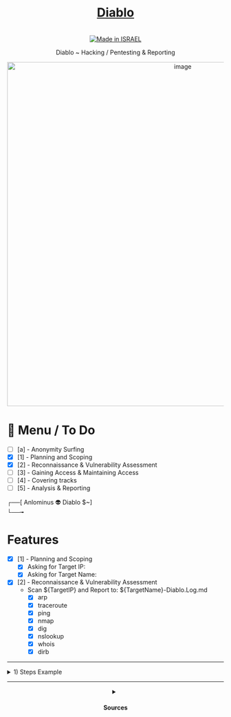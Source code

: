 <div align="center">

# [Diablo](https://github.com/Anlominus/Diablo)
  
  <a href=""><br><img title="Made in ISRAEL" src="https://img.shields.io/badge/MADE%20IN-ISRAEL-blue?style=for-the-badge"></a>

Diablo ~ Hacking / Pentesting & Reporting
  
<img width="801" alt="image" src="https://user-images.githubusercontent.com/51442719/170010336-39176f7e-b5dc-4f31-81ca-4b4144e6938c.png">

</div>

# 📜 Menu / To Do

- [ ] [a] - Anonymity Surfing
- [x] [1] - Planning and Scoping
- [x] [2] - Reconnaissance & Vulnerability Assessment
- [ ] [3] - Gaining Access & Maintaining Access
- [ ] [4] - Covering tracks
- [ ] [5] - Analysis & Reporting

┌──[ Anlominus 👽 Diablo $~]  
└──╼  

# Features
- [x] [1] - Planning and Scoping
  - [x] Asking for Target IP:
  - [x] Asking for Target Name:

- [x] [2] - Reconnaissance & Vulnerability Assessment
  - Scan ${TargetIP} and Report to: ${TargetName}-Diablo.Log.md
    - [x] arp
    - [x] traceroute
    - [x] ping
    - [x] nmap
    - [x] dig
    - [x] nslookup
    - [x] whois
    - [x] dirb

---

<details>
  <summary>
  1) Steps Example
  </summary>

# Reconnaissance
- The observation stage:
  - attackers typically assess the situation from the outside-in, in order to identify both targets and tactics for the attack.

# Intrusion
- Based on what the attackers discovered in the reconnaissance phase, they’re able to get into your systems:
  - often leveraging malware or security vulnerabilities.

# Exploitation
- The act of exploiting vulnerabilities, and delivering malicious code onto the system, in order to get a better foothold.

# Privilege Escalation
- Attackers often need more privileges on a system to get access to more data and permissions:
  - for this, they need to escalate their privileges often to an Admin.

# Lateral Movement
- Once they’re in the system, attackers can move laterally to other systems and accounts in order to gain more leverage:
  - whether that’s higher permissions, more data, or greater access to systems.

# Obfuscation / Anti-forensics
- In order to successfully pull off a cyberattack, attackers need to cover their tracks, and in this stage they often lay false trails, compromise data, and clear logs to confuse and/or slow down any forensics team.

# Denial of Service
- Disruption of normal access for users and systems, in order to stop the attack from being monitored, tracked, or blocked

# Exfiltration
- The extraction stage:
  - getting data out of the compromised system.

</details>


---

<details>
  <summary align="center">
    <h4> Sources </h4>
  </summary>

- Inspirational tools
  - as Anonymity Surfing
  - pl Planning
  - sv Scanning Vulnerability
  - ga Gaining Access
  - ma Maintaining Access
  - ct Covering tracks
  - an Analysis
  - rp Reporting
    - [Reconnoitre](https://github.com/codingo/Reconnoitre)
    - [OSCP-Exam-Report-Template-Markdown](https://github.com/noraj/OSCP-Exam-Report-Template-Markdown)
    - [PeTeReport](https://github.com/1modm/petereport)
    - [PwnDoc](https://github.com/pwndoc/pwndoc)

  - Tools:
    - [PayloadsAllTheThings](https://github.com/swisskyrepo/PayloadsAllTheThings)
    - [HacKing](https://github.com/Anlominus/HacKing)
    - [PenTest](https://github.com/Anlominus/PenTest)
    - [LALIN](https://github.com/screetsec/LALIN)

  - Cheat Sheets:
    - [CheatSheets](https://github.com/Anlominus/CheatSheets)


</details>
